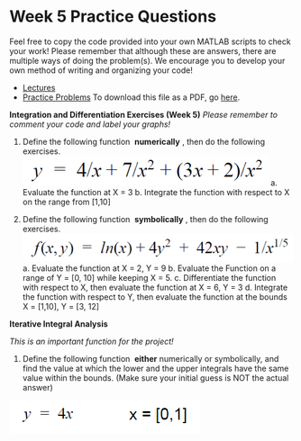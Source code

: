 # Week 5 Practice Questions
Feel free to copy the code provided into your own MATLAB scripts to check your work! Please remember that although these are answers, there are multiple ways of doing the problem(s). We encourage you to develop your own method of writing and organizing your code!
- [Lectures](https://jacksonburns.github.io/MATLAB-Start-to-Finish/Lectures/Lectures-Landing-Page)
- [Practice Problems](https://jacksonburns.github.io/MATLAB-Start-to-Finish/Practice-Problems/Practice-Problems-Landing-Page)
To download this file as a PDF, go [here](https://github.com/JacksonBurns/MATLAB-Start-to-Finish/blob/master/Practice-Problems/Week-1/Mini-Assignment%20Week%201.pdf).

**Integration and Differentiation Exercises (Week 5)**
*Please remember to comment your code and label your graphs!*

1. Define the following function ​ **numerically** ​, then do the following exercises.
![Image of formula needed for problem 1](formula_1.png)
	a. Evaluate the function at X = 3
	b. Integrate the function with respect to X on the range from [1,10]

2. Define the following function ​ **symbolically** ​, then do the following exercises.
![Image of formula needed for problem 2](formula_2.png)
	a. Evaluate the function at X = 2, Y = 9
	b. Evaluate the Function on a range of Y = [0, 10] while keeping X = 5.
	c. Differentiate the function with respect to X, then evaluate the function at X = 6, Y = 3
	d. Integrate the function with respect to Y, then evaluate the function at the bounds X = [1,10], Y = [3, 12]

**Iterative Integral Analysis**

*This is an important function for the project!*
1. Define the following function ​ **either** ​numerically or symbolically, and find the value at which the lower and the upper integrals have the same value within the bounds. 
(Make sure your initial guess is NOT the actual answer)

![Image of formula needed for problem 3](formula_3.png)
